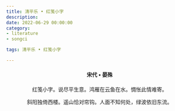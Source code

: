 ```yaml
---
title: 清平乐 • 红笺小字
description:
date: 2022-06-29 00:00:00
category:
- literature
- songci

tags: 清平乐 • 红笺小字

---
```


<div id="poem-author">
    宋代 • 晏殊
</div>
<div id="poem-body">
<p class="poem-paragraph">红笺小字。说尽平生意。鸿雁在云鱼在水。惆怅此情难寄。</p>
<p class="poem-paragraph">斜阳独倚西楼。遥山恰对帘钩。人面不知何处，绿波依旧东流。</p>

</div>

<style>

#poem-author {
    width: 100%;
    text-align: center;
    margin: 20px 0;
    font-weight: bold;
}
#poem-body {
    width: 100%;
    text-align: center;
}
.poem-paragraph {
    font-family: "仿宋"
}

</style>